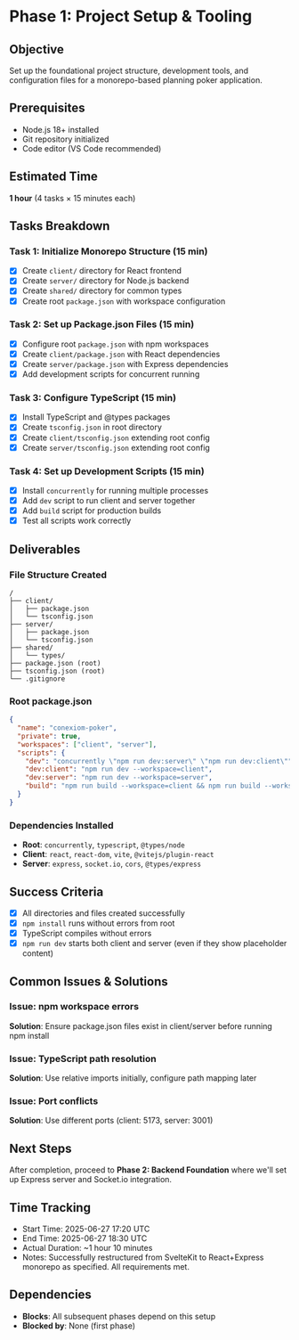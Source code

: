 # Phase 1: Project Setup & Tooling

## Objective
Set up the foundational project structure, development tools, and configuration files for a monorepo-based planning poker application.

## Prerequisites
- Node.js 18+ installed
- Git repository initialized
- Code editor (VS Code recommended)

## Estimated Time
**1 hour** (4 tasks × 15 minutes each)

## Tasks Breakdown

### Task 1: Initialize Monorepo Structure (15 min)
- [x] Create `client/` directory for React frontend
- [x] Create `server/` directory for Node.js backend  
- [x] Create `shared/` directory for common types
- [x] Create root `package.json` with workspace configuration

### Task 2: Set up Package.json Files (15 min)
- [x] Configure root `package.json` with npm workspaces
- [x] Create `client/package.json` with React dependencies
- [x] Create `server/package.json` with Express dependencies
- [x] Add development scripts for concurrent running

### Task 3: Configure TypeScript (15 min)
- [x] Install TypeScript and @types packages
- [x] Create `tsconfig.json` in root directory
- [x] Create `client/tsconfig.json` extending root config
- [x] Create `server/tsconfig.json` extending root config

### Task 4: Set up Development Scripts (15 min)
- [x] Install `concurrently` for running multiple processes
- [x] Add `dev` script to run client and server together
- [x] Add `build` script for production builds
- [x] Test all scripts work correctly

## Deliverables

### File Structure Created
```
/
├── client/
│   ├── package.json
│   └── tsconfig.json
├── server/
│   ├── package.json
│   └── tsconfig.json
├── shared/
│   └── types/
├── package.json (root)
├── tsconfig.json (root)
└── .gitignore
```

### Root package.json
```json
{
  "name": "conexiom-poker",
  "private": true,
  "workspaces": ["client", "server"],
  "scripts": {
    "dev": "concurrently \"npm run dev:server\" \"npm run dev:client\"",
    "dev:client": "npm run dev --workspace=client",
    "dev:server": "npm run dev --workspace=server",
    "build": "npm run build --workspace=client && npm run build --workspace=server"
  }
}
```

### Dependencies Installed
- **Root**: `concurrently`, `typescript`, `@types/node`
- **Client**: `react`, `react-dom`, `vite`, `@vitejs/plugin-react`
- **Server**: `express`, `socket.io`, `cors`, `@types/express`

## Success Criteria
- [x] All directories and files created successfully
- [x] `npm install` runs without errors from root
- [x] TypeScript compiles without errors
- [x] `npm run dev` starts both client and server (even if they show placeholder content)

## Common Issues & Solutions

### Issue: npm workspace errors
**Solution**: Ensure package.json files exist in client/server before running npm install

### Issue: TypeScript path resolution
**Solution**: Use relative imports initially, configure path mapping later

### Issue: Port conflicts
**Solution**: Use different ports (client: 5173, server: 3001)

## Next Steps
After completion, proceed to **Phase 2: Backend Foundation** where we'll set up Express server and Socket.io integration.

## Time Tracking
- Start Time: 2025-06-27 17:20 UTC
- End Time: 2025-06-27 18:30 UTC
- Actual Duration: ~1 hour 10 minutes
- Notes: Successfully restructured from SvelteKit to React+Express monorepo as specified. All requirements met.

## Dependencies
- **Blocks**: All subsequent phases depend on this setup
- **Blocked by**: None (first phase)